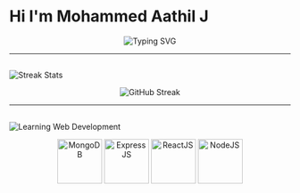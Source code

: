 # Hi I'm Mohammed Aathil J

<p align="center">
  <img src="https://readme-typing-svg.demolab.com?font=Fira+Code&size=24&pause=1000&color=0000FF&center=true&width=600&height=50&lines=I+am+learning+Web+Development;I+am+interested+in+Software+Development" alt="Typing SVG"/>
</p>

---

## <p align="center">
  <img src="https://img.shields.io/badge/-Streak%20Stats-blue?style=for-the-badge" alt="Streak Stats"/>
</p>

<p align="center">
  <img src="https://github-readme-streak-stats.herokuapp.com/?user=Mohammed-Aathil&theme=blueberry&hide_border=true" alt="GitHub Streak"/>
</p>

---

## <p align="center">
  <img src="https://img.shields.io/badge/-Learning%20Web%20Development-blue?style=for-the-badge" alt="Learning Web Development"/>
</p>

<p align="center">
  <img src="https://www.vectorlogo.zone/logos/mongodb/mongodb-ar21.svg" height="80" alt="MongoDB"/>
  <img src="https://www.vectorlogo.zone/logos/expressjs/expressjs-ar21.svg" height="80" alt="ExpressJS"/>
  <img src="https://www.vectorlogo.zone/logos/reactjs/reactjs-ar21.svg" height="80" alt="ReactJS"/>
  <img src="https://www.vectorlogo.zone/logos/nodejs/nodejs-ar21.svg" height="80" alt="NodeJS"/>
</p>
